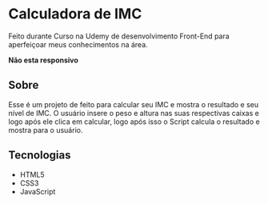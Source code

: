 # Calculadora de IMC
Feito durante Curso na Udemy de desenvolvimento Front-End para aperfeiçoar meus conhecimentos na área.

**Não esta responsivo**
## Sobre
Esse é um projeto de feito para calcular seu IMC e mostra o resultado e seu nível de IMC.
O usuário insere o peso e altura nas suas respectivas caixas e logo após ele clica em calcular, logo após isso o Script calcula o resultado e mostra para o usuário.

## Tecnologias 
* HTML5
* CSS3
* JavaScript

